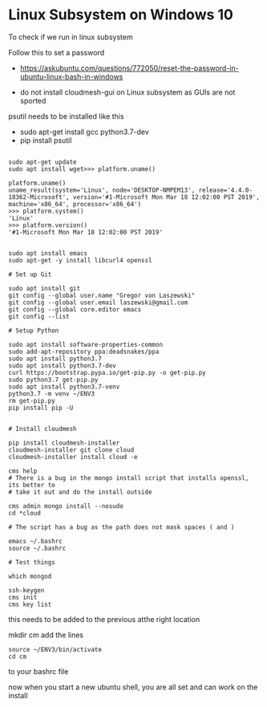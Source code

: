 # Linux Subsystem on Windows 10

To check if we run in linux subsystem



Follow this to set a password
* <https://askubuntu.com/questions/772050/reset-the-password-in-ubuntu-linux-bash-in-windows>


* do not install cloudmesh-gui on Linux subsystem as GUIs are not sported

psutil needs to be installed like this

* sudo apt-get install gcc python3.7-dev
* pip install psutil

```

sudo apt-get update
sudo apt install wget>>> platform.uname()

platform.uname()
uname_result(system='Linux', node='DESKTOP-NMPEM13', release='4.4.0-18362-Microsoft', version='#1-Microsoft Mon Mar 18 12:02:00 PST 2019', machine='x86_64', processor='x86_64')
>>> platform.system()
'Linux'
>>> platform.version()
'#1-Microsoft Mon Mar 18 12:02:00 PST 2019'


sudo apt install emacs
sudo apt-get -y install libcurl4 openssl

# Set up Git

sudo apt install git
git config --global user.name "Gregor von Laszewski"
git config --global user.email laszewski@gmail.com
git config --global core.editor emacs
git config --list

# Setup Python

sudo apt install software-properties-common
sudo add-apt-repository ppa:deadsnakes/ppa
sudo apt install python3.7
sudo apt install python3.7-dev
curl https://bootstrap.pypa.io/get-pip.py -o get-pip.py
sudo python3.7 get-pip.py
sudo apt install python3.7-venv
python3.7 -m venv ~/ENV3
rm get-pip.py
pip install pip -U


# Install cloudmesh

pip install cloudmesh-installer
cloudmesh-installer git clone cloud
cloudmesh-installer install cloud -e

cms help
# There is a bug in the mongo install script that installs openssl, its better to
# take it out and do the install outside

cms admin mongo install --nosudo
cd *cloud

# The script has a bug as the path does not mask spaces ( and )
  
emacs ~/.bashrc
source ~/.bashrc

# Test things

which mongod
 
ssh-keygen
cms init
cms key list
``` 


this needs to be added to the previous atthe right location

mkdir cm
add the lines 

```
source ~/ENV3/bin/activate
cd cm
```

to your bashrc file

now when you start a new ubuntu shell, you are all set and can work on the install


